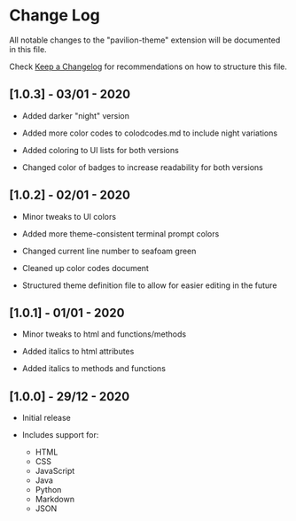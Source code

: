 # Change Log

All notable changes to the "pavilion-theme" extension will be documented in this file.

Check [Keep a Changelog](http://keepachangelog.com/) for recommendations on how to structure this file.

## [1.0.3] - 03/01 - 2020
- Added darker "night" version

- Added more color codes to colodcodes.md to include night variations
- Added coloring to UI lists for both versions
- Changed color of badges to increase readability for both versions

## [1.0.2] - 02/01 - 2020
- Minor tweaks to UI colors

- Added more theme-consistent terminal prompt colors
- Changed current line number to seafoam green
- Cleaned up color codes document
- Structured theme definition file to allow for easier editing in the future

## [1.0.1] - 01/01 - 2020
- Minor tweaks to html and functions/methods

- Added italics to html attributes
- Added italics to methods and functions

## [1.0.0] - 29/12 - 2020

- Initial release

- Includes support for:
    - HTML
    - CSS
    - JavaScript
    - Java
    - Python
    - Markdown
    - JSON